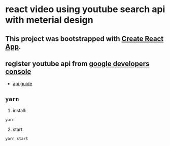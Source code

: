 # react video using youtube search api with meterial design

## This project was bootstrapped with [Create React App](https://github.com/facebookincubator/create-react-app).

## register youtube api from [google developers console](https://console.developers.google.com/projectselector/apis/library/youtube.googleapis.com?creatingProject=true)

- [api guide](https://developers.google.com/youtube/v3/docs/search)

## `yarn`
1. install:

```sh
yarn
```

2. start

```sh
yarn start
```
